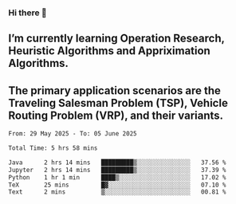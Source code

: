 ### Hi there 👋
## I’m currently learning Operation Research, Heuristic Algorithms and Appriximation Algorithms.
## The primary application scenarios are the Traveling Salesman Problem (TSP), Vehicle Routing Problem (VRP), and their variants.
<!--START_SECTION:waka-->

```txt
From: 29 May 2025 - To: 05 June 2025

Total Time: 5 hrs 58 mins

Java      2 hrs 14 mins   █████████▒░░░░░░░░░░░░░░░   37.56 %
Jupyter   2 hrs 14 mins   █████████▒░░░░░░░░░░░░░░░   37.39 %
Python    1 hr 1 min      ████▒░░░░░░░░░░░░░░░░░░░░   17.02 %
TeX       25 mins         █▓░░░░░░░░░░░░░░░░░░░░░░░   07.10 %
Text      2 mins          ▒░░░░░░░░░░░░░░░░░░░░░░░░   00.81 %
```

<!--END_SECTION:waka-->
<!--
**Bookervsky/Bookervsky** is a ✨ _special_ ✨ repository because its `README.md` (this file) appears on your GitHub profile.

Here are some ideas to get you started:

- 🔭 I’m currently working on ...
- 🌱 I’m currently learning ...
- 👯 I’m looking to collaborate on ...
- 🤔 I’m looking for help with ...
- 💬 Ask me about ...
- 📫 How to reach me: ...
- 😄 Pronouns: ...
- ⚡ Fun fact: ...
-->

